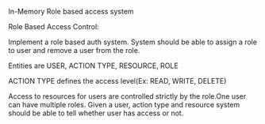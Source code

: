 In-Memory Role based access system

Role Based Access Control:

Implement a role based auth system. System should be able to assign a role to user and remove a user from the role.

Entities are USER, ACTION TYPE, RESOURCE, ROLE

ACTION TYPE defines the access level(Ex: READ, WRITE, DELETE)

Access to resources for users are controlled strictly by the role.One user can have multiple roles. Given a user, action type and resource system should be able to tell whether user has access or not.


